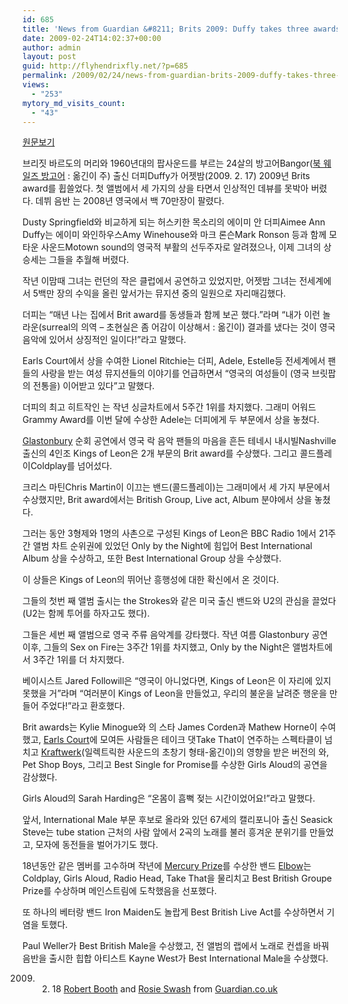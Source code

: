 ```yaml
---
id: 685
title: 'News from Guardian &#8211; Brits 2009: Duffy takes three awards while Kings of Leon and Elbow also triumph'
date: 2009-02-24T14:02:37+00:00
author: admin
layout: post
guid: http://flyhendrixfly.net/?p=685
permalink: /2009/02/24/news-from-guardian-brits-2009-duffy-takes-three-awards-while-kings-of-leon-and-elbow-also-triumph/
views:
  - "253"
mytory_md_visits_count:
  - "43"
---
```

<a title="[http://www.guardian.co.uk/music/2009/feb/18/brit-awards-2009-duffy]로 이동합니다." target="_blank" href="http://www.guardian.co.uk/music/2009/feb/18/brit-awards-2009-duffy">원문보기</a>

브리짓 바르도의 머리와 1960년대의 팝사운드를 부르는 24살의 방고어Bangor(<a title="[http://en.wikipedia.org/wiki/Bangor,_Gwynedd]로 이동합니다." target="_blank" href="http://en.wikipedia.org/wiki/Bangor,_Gwynedd">북 웨일즈 방고어</a> : 옮긴이 주) 출신 더피Duffy가 어젯밤(2009. 2. 17) 2009년 Brits award를 휩쓸었다. 첫 앨범에서 세 가지의 상을 타면서 인상적인 데뷰를 못박아 버렸다. 데뷔 음반 <Rockferry>는 2008년 영국에서 백 70만장이 팔렸다.

Dusty Springfield와 비교하게 되는 허스키한 목소리의 에이미 안 더피Aimee Ann Duffy는 에이미 와인하우스Amy Winehouse와 마크 론슨Mark Ronson 등과 함께 모타운 사운드Motown sound의 영국적 부활의 선두주자로 알려졌으나, 이제 그녀의 상승세는 그들을 추월해 버렸다.

작년 이맘때 그녀는 런던의 작은 클럽에서 공연하고 있었지만, 어젯밤 그녀는 전세계에서 5백만 장의 수익을 올린 앞서가는 뮤지션 중의 일원으로 자리매김했다.

더피는 &#8220;매년 나는 집에서 Brit award를 동생들과 함께 보곤 했다.&#8221;라며 &#8220;내가 이런 놀라운(surreal의 의역 &#8211; 초현실은 좀 어감이 이상해서 : 옮긴이) 결과를 냈다는 것이 영국 음악에 있어서 상징적인 일이다!&#8221;라고 말했다.

Earls Court에서 상을 수여한 Lionel Ritchie는 더피, Adele, Estelle등 전세계에서 팬들의 사랑을 받는 여성 뮤지션들의 이야기를 언급하면서 &#8220;영국의 여성들이 (영국 브릿팝의 전통을) 이어받고 있다&#8221;고 말했다.

더피의 최고 히트작인 <Mercy>는 작년 싱글차트에서 5주간 1위를 차지했다. 그래미 어워드Grammy Award를 이번 달에 수상한 Adele는 더피에게 두 부문에서 상을 놓쳤다.

<a title="[http://en.wikipedia.org/wiki/Glastonbury]로 이동합니다." target="_blank" href="http://en.wikipedia.org/wiki/Glastonbury">Glastonbury</a> 순회 공연에서 영국 락 음악 팬들의 마음을 흔든 테네시 내시빌Nashville 출신의 4인조 Kings of Leon은 2개 부문의 Brit award를 수상했다. 그리고 콜드플레이Coldplay를 넘어섰다.

크리스 마틴Chris Martin이 이끄는 밴드(콜드플레이)는 그래미에서 세 가지 부문에서 수상했지만, Brit award에서는 British Group, Live act, Album 분야에서 상을 놓쳤다.

그러는 동안 3형제와 1명의 사촌으로 구성된 Kings of Leon은 BBC Radio 1에서 21주간 앨범 차트 순위권에 있었던 Only by the Night에 힘입어 Best International Album 상을 수상하고, 또한 Best International Group 상을 수상했다.

이 상들은 Kings of Leon의 뛰어난 흥행성에 대한 확신에서 온 것이다.

그들의 첫번 째 앨범 출시는 the Strokes와 같은 미국 출신 밴드와 U2의 관심을 끌었다(U2는 함께 투어를 하자고도 했다).

그들은 세번 째 앨범으로 영국 주류 음악계를 강타했다. 작년 여름 Glastonbury 공연 이후, 그들의 Sex on Fire는 3주간 1위를 차지했고, Only by the Night은 앨범차트에서 3주간 1위를 더 차지했다.

베이시스트 Jared Followill은 &#8220;영국이 아니었다면, Kings of Leon은 이 자리에 있지 못했을 거&#8221;라며 &#8220;여러분이 Kings of Leon을 만들었고, 우리의 불운을 날려준 행운을 만들어 주었다!&#8221;라고 환호했다.

Brit awards는 Kylie Minogue와 <Gavin and Stacey>의 스타 James Corden과 Mathew Horne이 수여했고, <a title="[http://en.wikipedia.org/wiki/Earls_Court]로 이동합니다." target="_blank" href="http://en.wikipedia.org/wiki/Earls_Court">Earls Court</a>에 모여든 사람들은 테이크 댓Take That이 연주하는 스펙타클이 넘치고 <a title="[http://en.wikipedia.org/wiki/Kraftwerk]로 이동합니다." target="_blank" href="http://en.wikipedia.org/wiki/Kraftwerk">Kraftwerk</a>(일렉트릭한 사운드의 초창기 형태-옮긴이)의 영향을 받은 버전의 <Greatest Day>와, Pet Shop Boys, 그리고 Best Single for Promise를 수상한 Girls Aloud의 공연을 감상했다.

Girls Aloud의 Sarah Harding은 &#8220;온몸이 흠뻑 젖는 시간이었어요!&#8221;라고 말했다.

앞서, International Male 부문 후보로 올라와 있던 67세의 캘리포니아 출신 Seasick Steve는 tube station 근처의 사람 앞에서 2곡의 노래를 불러 흥겨운 분위기를 만들었고, 모자에 동전들을 벌어가기도 했다.

18년동안 같은 멤버를 고수하며 작년에 <a title="[http://en.wikipedia.org/wiki/Mercury_prize]로 이동합니다." target="_blank" href="http://en.wikipedia.org/wiki/Mercury_prize">Mercury Prize</a>를 수상한 밴드 <a title="[http://en.wikipedia.org/wiki/Elbow_(band)]로 이동합니다." target="_blank" href="http://en.wikipedia.org/wiki/Elbow_%28band%29">Elbow</a>는 Coldplay, Girls Aloud, Radio Head, Take That을 물리치고 Best British Groupe Prize를 수상하며 메인스트림에 도착했음을 선포했다.

또 하나의 베터랑 밴드 Iron Maiden도 놀랍게 Best British Live Act를 수상하면서 기염을 토했다.

Paul Weller가 Best British Male을 수상했고, 전 앨범의 랩에서 노래로 컨셉을 바꿔 음반을 출시한 힙합 아티스트 Kayne West가 Best International Male을 수상했다.

2009. 2. 18 <a href="http://www.guardian.co.uk/profile/robertbooth" name="&lid={contentTypeByline}{Robert Booth}&lpos={contentTypeByline}{1}">Robert Booth</a> and <a href="http://www.guardian.co.uk/profile/rosieswash" name="&lid={contentTypeByline}{Rosie Swash}&lpos={contentTypeByline}{2}">Rosie Swash</a> from <a title="[http://www.guardian.co.uk]로 이동합니다." target="_blank" href="http://www.guardian.co.uk">Guardian.co.uk</a>